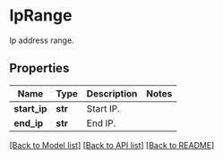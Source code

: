 # IpRange

Ip address range.

## Properties
Name | Type | Description | Notes
------------ | ------------- | ------------- | -------------
**start_ip** | **str** | Start IP. | 
**end_ip** | **str** | End IP. | 

[[Back to Model list]](../README.md#documentation-for-models) [[Back to API list]](../README.md#documentation-for-api-endpoints) [[Back to README]](../README.md)


